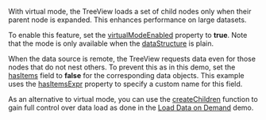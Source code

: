 With virtual mode, the TreeView loads a set of child nodes only when their parent node is expanded. This enhances performance on large datasets.

To enable this feature, set the [virtualModeEnabled](/Documentation/ApiReference/UI_Components/dxTreeView/Configuration/#virtualModeEnabled) property to **true**. Note that the mode is only available when the [dataStructure](/Documentation/ApiReference/UI_Components/dxTreeView/Configuration/#dataStructure) is plain.

When the data source is remote, the TreeView requests data even for those nodes that do not nest others. To prevent this as in this demo, set the [hasItems](/Documentation/ApiReference/UI_Components/dxTreeView/Configuration/items/#hasItems) field to **false** for the corresponding data objects. This example uses the [hasItemsExpr](/Documentation/ApiReference/UI_Components/dxTreeView/Configuration/#hasItemsExpr) property to specify a custom name for this field.

As an alternative to virtual mode, you can use the [createChildren](/Documentation/ApiReference/UI_Components/dxTreeView/Configuration/#createChildren) function to gain full control over data load as done in the [Load Data on Demand](/Demos/WidgetsGallery/Demo/TreeView/LoadDataOnDemand) demo.

